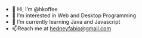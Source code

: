 - 👋 Hi, I’m @hkoffee
- 👀 I’m interested in Web and Desktop Programming
- 🌱 I’m currently learning Java and Javascript 
- 📫Reach me at hedneyfabio@gmail.com

<!---
hkoffee/hkoffee is a ✨ special ✨ repository because its `README.md` (this file) appears on your GitHub profile.
You can click the Preview link to take a look at your changes.
--->
